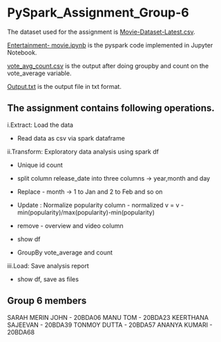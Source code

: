 # PySpark_Assignment_Group-6

The dataset used for the assignment is [Movie-Dataset-Latest.csv](https://github.com/keerthana99/PySpark_Assignment_Group-6/blob/dc0ceb8b41d01327bcf3187560edbc47496c0439/Movie-Dataset-Latest.csv).

[Entertainment- movie.ipynb](https://github.com/keerthana99/PySpark_Assignment_Group-6/blob/87dc38b2c4b5cc4e4c1d26d9f9e152a3823a4866/Entertainment-%20movie.ipynb) is the pyspark code implemented in Jupyter Notebook.

[vote_avg_count.csv](https://github.com/keerthana99/PySpark_Assignment_Group-6/blob/e0bfd16a8fcabf7c58372e582e988c8aa9a47dc4/vote_avg_count.csv) is the output after doing groupby and count on the vote_average variable.
 
 [Output.txt](https://github.com/keerthana99/PySpark_Assignment_Group-6/blob/589b0e17f0daf5d7b73f6435c6d06c7f17d10fed/Output.txt) is the output file in txt format.
  
## The assignment contains following operations.

i.Extract:  Load the data
   
   - Read data as csv via spark dataframe

ii.Transform: Exploratory data analysis using spark df
    
   - Unique id count
   
   - split column release_date into three columns -> year,month and day
   
   - Replace - month -> 1 to Jan and 2 to Feb and so on
   
   - Update : Normalize popularity column - normalized  v = v - min(popularity)/max(popularity)-min(popularity)
   
   - remove - overview and video column
   
   - show df
   
   - GroupBy vote_average and count

iii.Load: Save analysis report
    
   - show df, save as files


## Group 6 members
 SARAH MERIN JOHN - 20BDA06
 MANU TOM - 20BDA23
 KEERTHANA SAJEEVAN - 20BDA39
 TONMOY DUTTA - 20BDA57
 ANANYA KUMARI - 20BDA68
